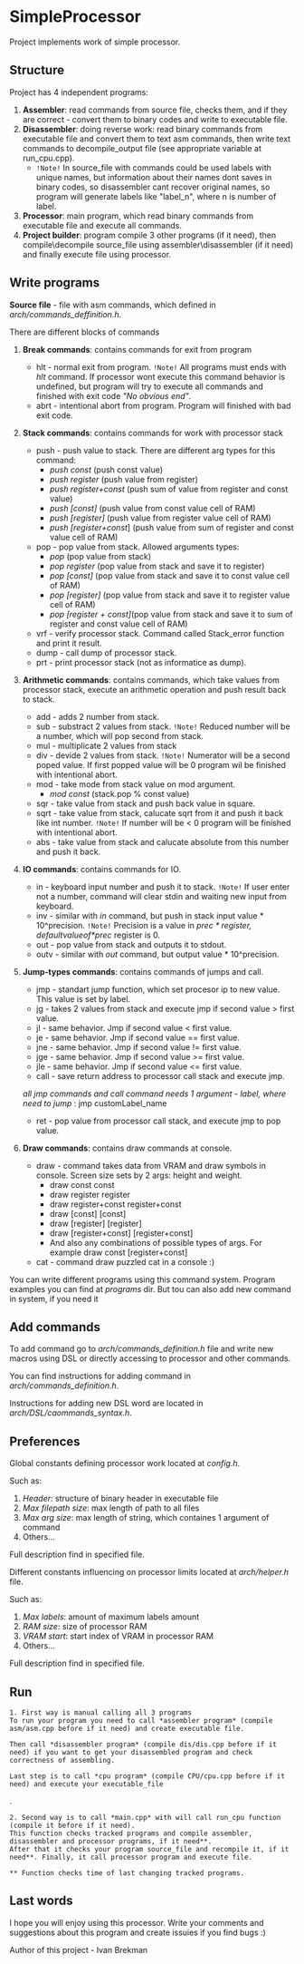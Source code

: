 # SimpleProcessor

Project implements work of simple processor.

## Structure
Project has 4 independent programs:

1. **Assembler**: read commands from source file, checks them, and if they are correct - convert them to binary codes and write to executable file.
2. **Disassembler**: doing reverse work: read binary commands from executable file and convert them to text asm commands, then write text commands to decompile_output file (see appropriate variable at run_cpu.cpp).
    * `!Note!` In source_file with commands could be used labels with unique names, but information about their names dont saves in binary codes, so disassembler cant recover original names, so program will generate labels like "label_n", where n is number of label.
3. **Processor**: main program, which read binary commands from executable file and execute all commands.
4. **Project builder**: program compile 3 other programs (if it need), then compile\decompile source_file using assembler\disassembler (if it need) and finally execute file using processor.

## Write programs
**Source file** - file with asm commands, which defined in *arch/commands_deffinition.h*.

There are different blocks of commands
1. **Break commands**: contains commands for exit from program
    * hlt - normal exit from program. `!Note!` All programs must ends with *hlt* command. If processor wont execute this command behavior is undefined, but program will try to execute all commands and finished with exit code *"No obvious end"*.
    * abrt - intentional abort from program. Program will finished with bad exit code.

2. **Stack commands**: contains commands for work with processor stack
    * push - push value to stack. There are different arg types for this command:
        + *push const*            (push const value)
        + *push register*         (push value from register)
        + *push register+const*   (push sum of value from register and const value)
        + *push [const]*          (push value from const value cell of RAM)
        + *push [register]*       (push value from register value cell of RAM)
        + *push [register+const*] (push value from sum of register and const value cell of RAM)
    * pop - pop value from stack. Allowed arguments types:
        + *pop*                   (pop value from stack)
        + *pop register*          (pop value from stack and save it to register)
        + *pop [const]*           (pop value from stack and save it to const value cell of RAM)
        + *pop [register]*        (pop value from stack and save it to register value cell of RAM)
        + *pop [register + const]*(pop value from stack and save it to sum of register and const value cell of RAM)
    * vrf - verify processor stack. Command called Stack_error function and print it result.
    * dump - call dump of processor stack.
    * prt - print processor stack (not as informatice as dump).
3. **Arithmetic commands**: contains commands, which take values from processor stack, execute an arithmetic operation and push result back to stack.
    * add - adds 2 number from stack.
    * sub - substract 2 values from stack. `!Note!` Reduced number will be a number, which will pop second from stack.
    * mul - multiplicate 2 values from stack
    * div - devide 2 values from stack. `!Note!` Numerator will be a second poped value. If first popped value will be 0 program wil be finished with intentional abort.
    * mod - take mode from stack value on mod argument.
        + *mod const*           (stack.pop % const value)
    * sqr - take value from stack and push back value in square.
    * sqrt - take value from stack, calucate sqrt from it and push it back like int number. `!Note!` If number will be < 0 program will be finished with intentional abort.
    * abs - take value from stack and calucate absolute from this number and push it back.
4. **IO commands**: contains commands for IO.
    * in - keyboard input number and push it to stack. `!Note!` If user enter not a number, command will clear stdin and waiting new input from keyboard.
    * inv - similar with *in* command, but push in stack input value * 10^precision. `!Note!` Precision is a value in *$prec* register, default value of *$prec* register is 0.
    * out - pop value from stack and outputs it to stdout.
    * outv - similar with *out* command, but output value * 10^precision.
5. **Jump-types commands**: contains commands of jumps and call.
    * jmp - standart jump function, which set procesor ip to new value. This value is set by label.
    * jg - takes 2 values from stack and execute jmp if second value > first value.
    * jl  - same behavior. Jmp if second value  < first value.
    * je  - same behavior. Jmp if second value == first value.
    * jne - same behavior. Jmp if second value != first value.
    * jge - same behavior. Jmp if second value >= first value.
    * jle - same behavior. Jmp if second value <= first value.
    * call - save return address to processor call stack and execute jmp.

    *all jmp commands and call command needs 1 argument - label, where need to jump* : jmp customLabel_name
    * ret - pop value from processor call stack, and execute jmp to pop value.
6. **Draw commands**: contains draw commands at console.
    * draw - command takes data from VRAM and draw symbols in console. Screen size sets by 2 args: height and weight.
        + draw const const
        + draw register register
        + draw register+const register+const
        + draw [const] [const]
        + draw [register] [register]
        + draw [register+const] [register+const]
        + And also any combinations of possible types of args. For example draw const [register+const]
    * cat - command draw puzzled cat in a console :)

You can write different programs using this command system. Program examples you can find at *programs* dir. But tou can also add new command in system, if you need it

## Add commands
To add command go to *arch/commands_definition.h* file and write new macros using DSL or directly accessing to processor and other commands.

You can find instructions for adding command in *arch/commands_definition.h*.

Instructions for adding new DSL word are located in *arch/DSL/caommands_syntax.h*.

## Preferences
Global constants defining processor work located at *config.h*.

Such as:
1. *Header*: structure of binary header in executable file
2. *Max filepath size*: max length of path to all files
3. *Max arg size*: max length of string, which containes 1 argument of command
4. Others...

Full description find in specified file.

Different constants influencing on processor limits located at *arch/helper.h* file.

Such as:
1. *Max labels*: amount of maximum labels amount
2. *RAM size*: size of processor RAM
3. *VRAM start*: start index of VRAM in processor RAM
4. Others...

Full description find in specified file.

## Run
    1. First way is manual calling all 3 programs
    To run your program you need to call *assembler program* (compile asm/asm.cpp before if it need) and create executable file.

    Then call *disassembler program* (compile dis/dis.cpp before if it need) if you want to get your disassembled program and check correctness of assembling.

    Last step is to call *cpu program* (compile CPU/cpu.cpp before if it need) and execute your executable_file
.

    2. Second way is to call *main.cpp* with will call run_cpu function (compile it before if it need).
    This function checks tracked programs and compile assembler, disassembler and processor programs, if it need**.
    After that it checks your program source_file and recompile it, if it need**. Finally, it call processor program and execute file.

    ** Function checks time of last changing tracked programs.

## Last words
I hope you will enjoy using this processor. Write your comments and suggestions about this program and create issuies if you find bugs :)

Author of this project - Ivan Brekman
